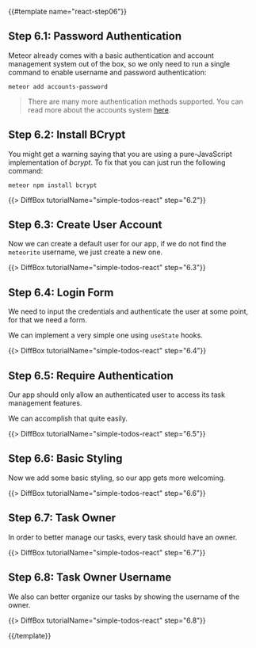 {{#template name="react-step06"}}

## Step 6.1: Password Authentication

Meteor already comes with a basic authentication and account management system out of the box, so we only need to run a single command to enable username and password authentication:

```
meteor add accounts-password
```

> There are many more authentication methods supported. You can read more about the accounts system [here](https://docs.meteor.com/api/accounts.html).


## Step 6.2: Install BCrypt

You might get a warning saying that you are using a pure-JavaScript implementation of _bcrypt_. To fix that you can just run the following command:

```
meteor npm install bcrypt
```

{{> DiffBox tutorialName="simple-todos-react" step="6.2"}}

## Step 6.3: Create User Account

Now we can create a default user for our app, if we do not find the `meteorite` username, we just create a new one.

{{> DiffBox tutorialName="simple-todos-react" step="6.3"}}

## Step 6.4: Login Form

We need to input the credentials and authenticate the user at some point, for that we need a form.

We can implement a very simple one using `useState` hooks.

{{> DiffBox tutorialName="simple-todos-react" step="6.4"}}

## Step 6.5: Require Authentication

Our app should only allow an authenticated user to access its task management features.

We can accomplish that quite easily.

{{> DiffBox tutorialName="simple-todos-react" step="6.5"}}

## Step 6.6: Basic Styling

Now we add some basic styling, so our app gets more welcoming.

{{> DiffBox tutorialName="simple-todos-react" step="6.6"}}

## Step 6.7: Task Owner

In order to better manage our tasks, every task should have an owner.

{{> DiffBox tutorialName="simple-todos-react" step="6.7"}}

## Step 6.8: Task Owner Username

We also can better organize our tasks by showing the username of the owner.

{{> DiffBox tutorialName="simple-todos-react" step="6.8"}}

{{/template}}